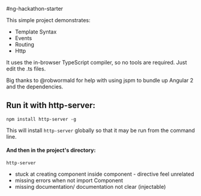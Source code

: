 #ng-hackathon-starter

This simple project demonstrates:

* Template Syntax
* Events
* Routing
* Http

It uses the in-browser TypeScript compiler, so no tools are required. Just edit the .ts files.

Big thanks to @robwormald for help with using jspm to bundle up Angular 2 and the dependencies.

## Run it with http-server:

    npm install http-server -g

This will install `http-server` globally so that it may be run from the command line.
#### And then in the project's directory:

    http-server


* stuck at creating component inside component - directive feel unrelated
* missing errors when not import Component
* missing documentation/ documentation not clear (injectable)
